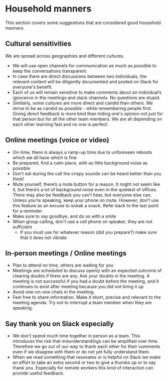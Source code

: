 # Household manners

This section covers some suggestions that are considered good household manners.

## Cultural sensitivities
We are spread across geographies and different cultures.
- We will use open channels for communication as much as possible to keep the conversations transparent.
- In case there are direct discussions between two individuals, the relevant content will be diligently documented and posted on Slack for everyone's benefit.
- Each of us will remain sensitive to make comments about an individual’s ignorance in the meetings and slack channels. No questions are stupid.
- Similarly, some cultures are more direct and candid than others. We strive to be as candid as possible - while remembering people first. Giving direct feedback is more kind than hiding one's opinion not just for that person but for all the other team members. We are all depending on each other learning fast and no one is perfect.

## Online meetings (voice or video)
- On-time, there is always a ramp-up time due to unforeseen reboots which we all have which is fine
- Be prepared, find a calm place, with as little background noise as possible
- Don’t eat during the call the crispy sounds can be heard better than you think!
- Mute yourself, there’s a mute button for a reason. It might not seem like it, but there’s a lot of background noise even in the quietest of offices. There may also be feedback you can’t hear, but everyone else can. Unless you’re speaking, keep your phone on mute. However, don’t use this feature as an excuse to sneak a snack. Refer back to the last point for a reminder.
- Make sure to say goodbye, and do so with a smile
- When group calling, don't use a cell phone on speaker, they are not sufficient
  - If you must use for whatever reason (did you prepare?) make sure that it does not vibrate

## In-person meetings / Online meetings
- Plan to attend on time, others are waiting for you
- Meetings are scheduled to discuss openly with an expected outcome of clearing doubts if there are any. Ask your doubts in the meeting. A meeting is not successful if you had a doubt before the meeting, and it continues to exist after meeting because you did not bring it up
- Avoid one-on-one chats in the meeting.
- Feel free to share information. Make it short, precise and relevant to the meeting agenda. Try not to interrupt a team member when they are speaking.

## Say thank you on Slack especially
- We don't spend much time together in person as a team. This introduces the risk that misunderstandings can be amplified over time. Therefore we go out of our way to thank each other for their comments even if we disagree with them or do not yet fully understand them.
- When we read something that resonates or is helpful on Slack we make an effort to take an extra second or two to give a thumbs up or to say thank you. Especially for remote workers this kind of interaction can provide useful feedback.

